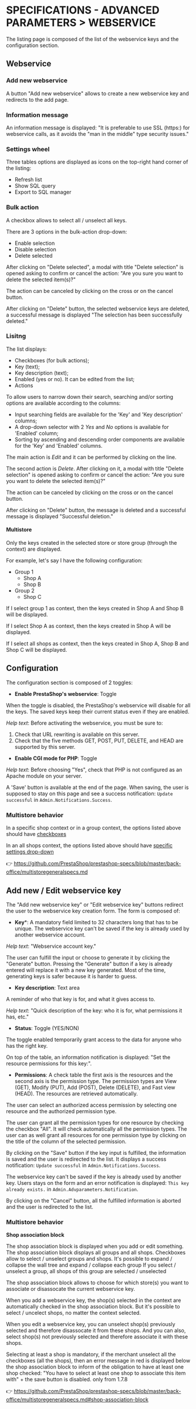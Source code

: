 # SPECIFICATIONS - ADVANCED PARAMETERS &gt; WEBSERVICE

The listing page is composed of the list of the webservice keys and the configuration section.


## Webservice

### Add new webservice

A button "Add new webservice" allows to create a new webservice key and redirects to the add page.

### Information message

An information message is displayed: "It is preferable to use SSL (https:) for webservice calls, as it avoids the "man in the middle" type security issues."

### Settings wheel

Three tables options are displayed as icons on the top-right hand corner of the listing: 

- Refresh list<br>
- Show SQL query<br>
- Export to SQL manager<br>

### Bulk action

A checkbox allows to select all / unselect all keys.

There are 3 options in the bulk-action drop-down:
- Enable selection
- Disable selection
- Delete selected

After clicking on "Delete selected", a modal with title "Delete selection" is opened asking to confirm or cancel the action: "Are you sure you want to delete the selected item(s)?"

The action can be canceled by clicking on the cross or on the cancel button.

After clicking on "Delete" button, the selected webservice keys are deleted, a successful message is displayed "The selection has been successfully deleted."

### Lisitng

The list displays:

- Checkboxes (for bulk actions);
- Key (text);
- Key description (text);
- Enabled (yes or no). It can be edited from the list;
- Actions

To allow users to narrow down their search, searching and/or sorting options are available according to the columns:

- Input searching fields are available for the 'Key' and 'Key description' columns;
- A drop-down selector with 2 _Yes_ and _No_ options is available for 'Enabled' column;
- Sorting by ascending and descending order components are available for the 'Key' and 'Enabled' columns.

The main action is _Edit_ and it can be performed by clicking on the line.

The second action is _Delete_. After clicking on it, a modal with title "Delete selection" is opened asking to confirm or cancel the action: "Are you sure you want to delete the selected item(s)?"

The action can be canceled by clicking on the cross or on the cancel button.

After clicking on "Delete" button, the message is deleted and a successful message is displayed "Successful deletion."

#### Multistore

Only the keys created in the selected store or store group (through the context) are displayed.

For example, let's say I have the following configuration:
- Group 1
  - Shop A
  - Shop B
- Group 2
  - Shop C

If I select group 1 as context, then the keys created in Shop A and Shop B will be displayed.

If I select Shop A as context, then the keys created in Shop A will be displayed.

If I select all shops as context, then the keys created in Shop A, Shop B and Shop C will be displayed.

## Configuration

The configuration section is composed of 2 toggles:

- **Enable PrestaShop's webservice**: Toggle

When the toggle is disabled, the PrestaShop's webservice will disable for all the keys. The saved keys keep their current status even if they are enabled. 

_Help text_: 
Before activating the webservice, you must be sure to:
1. Check that URL rewriting is available on this server.
2. Check that the five methods GET, POST, PUT, DELETE, and HEAD are supported by this server.

- **Enable CGI mode for PHP**: Toggle

_Help text_: 
Before choosing "Yes", check that PHP is not configured as an Apache module on your server.

A 'Save' button is available at the end of the page. When saving, the user is supposed to stay on this page and see a success notification: `Update successful` in `Admin.Notifications.Success`.

### Multistore behavior

In a specific shop context or in a group context, the options listed above should have [checkboxes](https://github.com/PrestaShop/PrestaShop/issues/19359) 

In an all shops context, the options listed above should have [specific settings drop-down](https://github.com/PrestaShop/PrestaShop/issues/19312)

:point_right: https://github.com/PrestaShop/prestashop-specs/blob/master/back-office/multistoregeneralspecs.md

## Add new / Edit webservice key

The "Add new webservice key" or "Edit webservice key" buttons redirect the user to the webservice key creation form. The form is composed of:

- **Key***: A mandatory field limited to 32 characters long that has to be unique. The webservice key can't be saved if the key is already used by another webservice account.

_Help text_: "Webservice account key."

The user can fulfill the input or choose to generate it by clicking the "Generate" button. Pressing the "Generate" button if a key is already entered will replace it with a new key generated.
Most of the time, generating keys is safer because it is harder to guess.

- **Key description**: Text area

A reminder of who that key is for, and what it gives access to.

_Help text_: "Quick description of the key: who it is for, what permissions it has, etc."

- **Status**: Toggle (YES/NON)

The toggle enabled temporarily grant access to the data for anyone who has the right key.

On top of the table, an information notification is displayed: "Set the resource permissions for this key:".

- **Permissions**: A check table
the first axis is the resources and the second axis is the permission type.
The permission types are View (GET), Modify (PUT), Add (POST), Delete (DELETE), and	Fast view (HEAD).
The resources are retrieved automatically.

The user can select an authorized access permission by selecting one resource and the authorized permission type. 

The user can grant all the permission types for one resource by checking the checkbox "All". It will check automatically all the permission types.
The user can as well grant all resources for one permission type by clicking on the title of the column of the selected permission.


By clicking on the "Save" button if the key input is fulfilled, the information is saved and the user is redirected to the list. It displays a success notification: `Update successful` in `Admin.Notifications.Success`.

The webservice key can't be saved if the key is already used by another key. Users stays on the form and an error notification is displayed: `This key already exists.` in `Admin.Advparameters.Notification`.

By clicking on the "Cancel" button, all the fulfilled information is aborted and the user is redirected to the list. 


### Multistore behavior

**Shop association block**

The shop association block is displayed when you add or edit something.
The shop association block displays all groups and all shops.
Checkboxes allow to select / unselect groups and shops.
It's possible to expand / collapse the wall tree and expand / collapse each group
If you select / unselect a group, all shops of this group are selected / unselected

The shop association block allows to choose for which store(s) you want to associate or disassocate the current webservice key.

When you add a webservice key, the shop(s) selected in the context are automatically checked in the shop association block.
But it's possible to select / uncelect shops, no matter the context selected.

When you edit a webservice key, you can unselect shop(s) previously selected and therefore disassocate it from these shops.
And you can also, select shop(s) not previously selected and therefore associate it with these shops.

Selecting at least a shop is mandatory, if the merchant unselect all the checkboxes (all the shops), then an error message in red is displayed below the shop association block to inform of the obligation to have at least one shop checked: "You have to select at least one shop to associate this item with" + the save button is disabled. only from 1.7.8

:point_right: https://github.com/PrestaShop/prestashop-specs/blob/master/back-office/multistoregeneralspecs.md#shop-association-block

